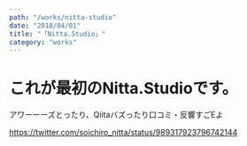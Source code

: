 ```yaml
---
path: "/works/nitta-studio"
date: "2018/04/01"
title: "「Nitta.Studio」"
category: "works"
---
```


# これが最初のNitta.Studioです。
アワーーーズとったり、Qiitaバズったり口コミ・反響すごEよ

https://twitter.com/soichiro_nitta/status/989317923796742144
